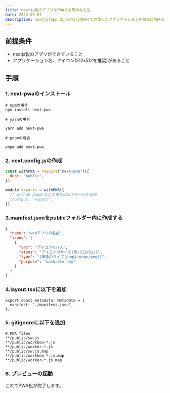 ```yaml
---
title: nextjs製のアプリをPWAする簡単な方法
date: 2023-09-01
description: nextjs(app directory使用)で作成したアプリケーションを簡単にPWA化する方法
---
```


## 前提条件

- nextjs製のアプリができていること
- アプリケーション名、アイコン(512x512を推奨)があること

## 手順

### 1. next-pwaのインストール

```shell
# npmの場合
npm install next-pwa

# yarnの場合

yarn add next-pwa

# pnpmの場合

pnpm add next-pwa

```

### 2. next.config.jsの作成

```js
const withPWA = require("next-pwa")({
  dest: "public",
});

module.exports = withPWA({
  // github pagesなどの場合は以下の一行を追加
  //output: "export",
});
```

### 3.manifest.jsonをpublicフォルダー内に作成する

```json
{
  "name": "webアプリの名前",
  "icons": [
    {
      "src": "アイコンのパス",
      "sizes": "アイコンのサイズ(例:512x512)",
      "type": "(画像のタイプ(pngはimage/png))",
      "purpose": "maskable any"
    }
  ]
}
```

### 4.layout.tsxに以下を追加

```tsx
export const metadata: Metadata = {
  manifest: "./manifest.json",
};
```

### 5. gitignoreに以下を追加

```gitignore
# PWA files
**/public/sw.js
**/public/workbox-*.js
**/public/worker-*.js
**/public/sw.js.map
**/public/workbox-*.js.map
**/public/worker-*.js.map
```

### 6. プレビューの起動

これでPWA化が完了します。
